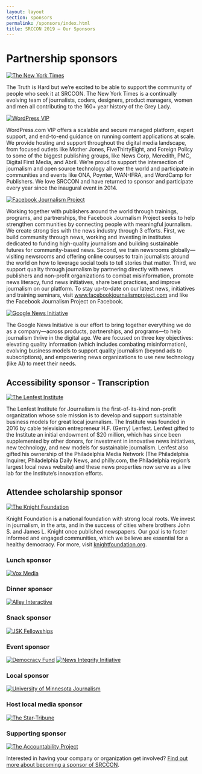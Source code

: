 ```yaml
---
layout: layout
section: sponsors
permalink: /sponsors/index.html
title: SRCCON 2019 — Our Sponsors
---
```


<div class="sponsor-block">
    <h1>Partnership sponsors</h1>
</div>

<div class="sponsor-block">
    <a href="https://www.nytimes.com/"><img src="/media/img/partners/nyt.png" alt="The New York Times"></a>
    <p>The Truth is Hard but we&rsquo;re excited to be able to support the community of people who seek it at SRCCON. The New York Times is a continually evolving team of journalists, coders, designers, product managers, women and men all contributing to the 160+ year history of the Grey Lady.</p>
</div>

<div class="sponsor-block">
    <a href="https://vip.wordpress.com/" class="narrow-logo"><img src="/media/img/partners/wordpress_vip2.png" alt="WordPress VIP"></a>
    <p>WordPress.com VIP offers a scalable and secure managed platform, expert support, and end-to-end guidance on running content applications at scale. We provide hosting and support throughout the digital media landscape, from focused outlets like Mother Jones, FiveThirtyEight, and Foreign Policy to some of the biggest publishing groups, like News Corp, Meredith, PMC, Digital First Media, and Abril. We’re proud to support the intersection of journalism and open source technology all over the world and participate in communities and events like ONA, Poynter, WAN-IFRA, and WordCamp for Publishers. We love SRCCON and have returned to sponsor and participate every year since the inaugural event in 2014.</p>
</div>

<div class="sponsor-block">
    <a href="https://www.facebookjournalismproject.com"><img src="/media/img/partners/facebook_journalism.png" alt="Facebook Journalism Project"></a>
    <p>Working together with publishers around the world through trainings, programs, and partnerships, the Facebook Journalism Project seeks to help strengthen communities by connecting people with meaningful journalism. We create strong ties with the news industry through 3 efforts. First, we build community through news, working and investing in institutes dedicated to funding high-quality journalism and building sustainable futures for community-based news. Second, we train newsrooms globally—visiting newsrooms and offering online courses to train journalists around the world on how to leverage social tools to tell stories that matter. Third, we support quality through journalism by partnering directly with news publishers and non-profit organizations to combat misinformation, promote news literacy, fund news initiatives, share best practices, and improve journalism on our platform. To stay up-to-date on our latest news, initiatives and training seminars, visit <a href="https://www.facebookjournalismproject.com">www.facebookjournalismproject.com</a> and like the Facebook Journalism Project on Facebook.</p>
</div>

<div class="sponsor-block">
    <a href="https://newsinitiative.withgoogle.com/"><img src="/media/img/partners/google_news_initiative.png" alt="Google News Initiative"></a>
    <p>The Google News Initiative is our effort to bring together everything we do as a company—across products, partnerships, and programs—to help journalism thrive in the digital age. We are focused on three key objectives: elevating quality information (which includes combating misinformation), evolving business models to support quality journalism (beyond ads to subscriptions), and empowering news organizations to use new technology (like AI) to meet their needs.</p>
</div>

<div class="sponsor-block">
    <h2>Accessibility sponsor - Transcription</h2>
</div>

<div class="sponsor-block">
    <a href="https://www.lenfestinstitute.org/" class="narrow-logo"><img src="/media/img/partners/lenfest.png" alt="The Lenfest Institute"></a>
    <p>The Lenfest Institute for Journalism is the first-of-its-kind non-profit organization whose sole mission is to develop and support sustainable business models for great local journalism. The Institute was founded in 2016 by cable television entrepreneur H.F. (Gerry) Lenfest. Lenfest gifted to the Institute an initial endowment of $20 million, which has since been supplemented by other donors, for investment in innovative news initiatives, new technology, and new models for sustainable journalism. Lenfest also gifted his ownership of the Philadelphia Media Network (The Philadelphia Inquirer, Philadelphia Daily News, and philly.com, the Philadelphia region’s largest local news website) and these news properties now serve as a live lab for the Institute’s innovation efforts.</p>
</div>

<div class="sponsor-block">
    <h2>Attendee scholarship sponsor</h2>
</div>

<div class="sponsor-block">
    <a href="https://knightfoundation.org/"><img src="/media/img/partners/knight_foundation.png" alt="The Knight Foundation"></a>
    <p>Knight Foundation is a national foundation with strong local roots. We invest in journalism, in the arts, and in the success of cities where brothers John S. and James L. Knight once published newspapers. Our goal is to foster informed and engaged communities, which we believe are essential for a healthy democracy. For more, visit <a href="https://knightfoundation.org/">knightfoundation.org</a>.</p>
</div>

<div class="sponsor-block secondary">
    <h3>Lunch sponsor</h3>
    <a href="https://www.voxmedia.com/"><img src="/media/img/partners/vox_media_horiz.png" alt="Vox Media"></a>
</div>

<div class="sponsor-block secondary">
    <h3>Dinner sponsor</h3>
    <a href="https://alley.co/"><img src="/media/img/partners/alley.png" alt="Alley Interactive"></a>
</div>

<div class="sponsor-block secondary">
    <h3>Snack sponsor</h3>
    <a href="https://jsk.stanford.edu/"><img src="/media/img/partners/jsk.png" alt="JSK Fellowships"></a>
</div>

<div class="sponsor-block secondary">
    <h3>Event sponsor</h3>
    <a href="http://www.democracyfund.org/"><img src="/media/img/partners/democracy_fund.png" alt="Democracy Fund"></a>
    <a href="https://www.newsintegrity.com/"><img src="/media/img/partners/nii.png" alt="News Integrity Initiative"></a>
</div>

<div class="sponsor-block secondary">
    <h3>Local sponsor</h3>
    <a href="https://cla.umn.edu/hsjmc"><img src="/media/img/partners/umn_journalism.png" alt="University of Minnesota Journalism"></a>
</div>

<div class="sponsor-block secondary">
    <h3>Host local media sponsor</h3>
    <a href="http://www.startribune.com/"><img src="/media/img/partners/star_tribune.png" alt="The Star-Tribune"></a>
</div>

<div class="sponsor-block secondary">
    <h3>Supporting sponsor</h3>
    <a href="https://www.publicaccountability.org/"><img src="/media/img/partners/accountability_project.png" alt="The Accountability Project"></a>
</div>

<p>Interested in having your company or organization get involved? <a href="/sponsors/about/">Find out more about becoming a sponsor of SRCCON</a>.</p>